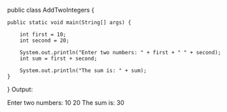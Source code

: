 public class AddTwoIntegers {

    public static void main(String[] args) {
        
        int first = 10;
        int second = 20;

        System.out.println("Enter two numbers: " + first + " " + second);
        int sum = first + second;

        System.out.println("The sum is: " + sum);
    }
}
Output:

Enter two numbers: 10 20
The sum is: 30
